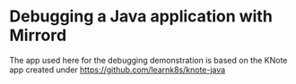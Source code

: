 # Debugging a Java application with Mirrord

The app used here for the debugging demonstration is based on the KNote app created under https://github.com/learnk8s/knote-java
